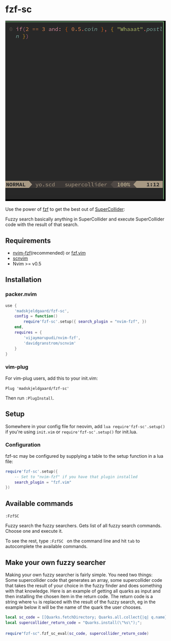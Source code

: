 # fzf-sc

![Fuzzy scales](assets/fzfsc-fuzzyscales.gif)

Use the power of [fzf](https://github.com/junegunn/fzf) to get the best out of [SuperCollider](https://supercollider:github::o/):

Fuzzy search basically anything in SuperCollider and execute SuperCollider code with the result of that search.

## Requirements

- [nvim-fzf](https://github.com/vijaymarupudi/nvim-fzf)(recommended) or [fzf.vim](https://github.com/junegunn/fzf.vim)
- [scnvim](https://github.com/davidgranstrom/scnvim)
- Nvim >= v0.5

## Installation

### packer.nvim
```lua
use {
	'madskjeldgaard/fzf-sc',
	config = function()
		require'fzf-sc'.setup({ search_plugin = "nvim-fzf", })
	end,
	requires = {
		'vijaymarupudi/nvim-fzf',
		'davidgranstrom/scnvim'
	}
}
```

### vim-plug
For vim-plug users, add this to your init.vim:

`Plug 'madskjeldgaard/fzf-sc'`

Then run `:PlugInstall`.

## Setup

Somewhere in your config file for neovim, add `lua require'fzf-sc'.setup()` if you're using `init.vim` or `require'fzf-sc'.setup()` for init.lua.

### Configuration

fzf-sc may be configured by supplying a table to the setup function in a lua file:

```lua
require'fzf-sc'.setup({
	-- Set to "nvim-fzf" if you have that plugin installed
	search_plugin = "fzf.vim" 
})
```

## Available commands
`:FzfSC`

Fuzzy search the fuzzy searchers. Gets list of all fuzzy search commands. Choose one and execute it.

To see the rest, type `:FzfSC ` on the command line and hit `tab` to autocomplete the available commands.

## Make your own fuzzy searcher

Making your own fuzzy searcher is fairly simple. You need two things: Some supercollider code that generates an array, some supercollider code that takes the result of your choice in the fuzzy finder and does something with that knowledge. Here is an example of getting all quarks as input and then installing the chosen item in the return code. The return code is a string where `%s` is replaced with the result of the fuzzy search, eg in the example below it will be the name of the quark the user chooses.

```lua
local sc_code = [[Quarks.fetchDirectory; Quarks.all.collect{|q| q.name}]];
local supercollider_return_code = "Quarks.install(\"%s\");";

require"fzf-sc".fzf_sc_eval(sc_code, supercollider_return_code)
```
